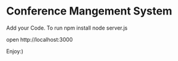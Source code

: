 # Conference Mangement System
Add your Code.
To run
npm install
node server.js

open http://localhost:3000

Enjoy:)
